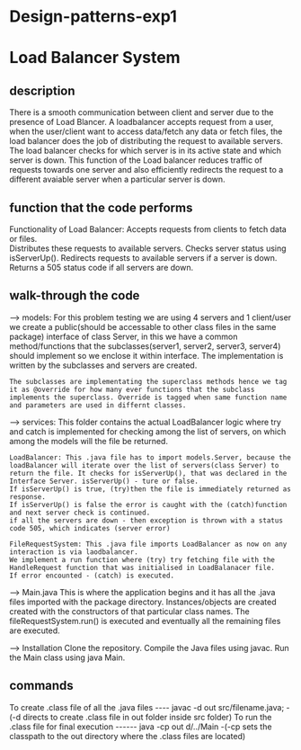 # Design-patterns-exp1

# Load Balancer System

## description
There is a smooth communication between client and server due to the presence of Load Blancer.
A loadbalancer accepts request from a user, when the user/client want to access data/fetch any data or fetch files, the load balancer does the job of distributing the request to available servers. The load balancer checks for which server is in its active state and which server is down. This function of the Load balancer reduces traffic of requests towards one server and also efficiently redirects the request to a different avaiable server when a particular server is down.

## function that the code performs  
Functionality of Load Balancer:
Accepts requests from clients to fetch data or files.  
Distributes these requests to available servers.
Checks server status using isServerUp().
Redirects requests to available servers if a server is down.
Returns a 505 status code if all servers are down.

## walk-through the code 
-->  models: For this problem testing we are using 4 servers and 1 client/user
    we create a public(should be accessable to other class files in the same package) interface of class Server, in this we have a common method/functions that the subclasses(server1, server2, server3, server4) should implement so we enclose it within interface. The implementation is written by the subclasses and servers are created.

    The subclasses are implementating the superclass methods hence we tag it as @override for how many ever functions that the subclass implements the superclass. Override is tagged when same function name and parameters are used in differnt classes.

--> services: 
    This folder contains the actual LoadBalancer logic where try and catch is implemented for checking among the list of servers, on which    among the models will the file be returned.

    LoadBalancer: This .java file has to import models.Server, because the loadBalancer will iterate over the list of servers(class Server) to return the file. It checks for isServerUp(), that was declared in the Interface Server. isServerUp() - ture or false.
    If isServerUp() is true, (try)then the file is immediately returned as response.
    If isServerUp() is false the error is caught with the (catch)function and next server check is continued.
    if all the servers are down - then exception is thrown with a status code 505, which indicates (server error)

    FileRequestSystem: This .java file imports LoadBalancer as now on any interaction is via laodbalancer.
    We implement a run function where (try) try fetching file with the HandleRequest function that was initialised in LoadBalanacer file.
    If error encounted - (catch) is executed.

--> Main.java
    This is where the application begins and it has all the .java files imported with the package directory.
    Instances/objects are created created with the constructors of that particular class names.
    The fileRequestSystem.run() is executed and eventually all the remaining files are executed.

--> Installation
Clone the repository.
Compile the Java files using javac.
Run the Main class using java Main.

## commands 
To create .class file of all the .java files ---- javac -d out src/filename.java;    - (-d directs to create .class file in out folder inside src folder)
To run the .class file for final execution ------ java -cp out d/../Main             -(-cp sets the classpath to the out directory where the .class files are located)




